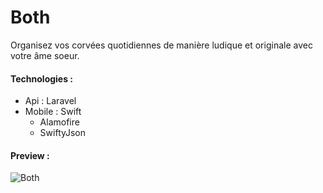 # Both

Organisez vos corvées quotidiennes de
manière ludique et originale avec votre
âme soeur.

#### Technologies :

* Api : Laravel
* Mobile : Swift
  * Alamofire
  * SwiftyJson

#### Preview :

![Both](https://io_infinit_links.storage.googleapis.com/569e78d7b522a577e87b23ca/Capture%20d%E2%80%99e%CC%81cran%202016-01-19%20a%CC%80%2018.56.34.jpg?GoogleAccessId=798530033299-s9b7qmrc99trk8uid53giuvus1o74cif%40developer.gserviceaccount.com&Signature=gYZ6mvto7TqZv5fgWNnEGXwWvEJPUQ093U2wV0mY0RLuRReodZ6z2Zqd4MaK42tMdQHX%2BIcbZRfUXJ%2FSYrtLUeJFFPdw%2BWjE1CULrig8ikRsLCcK2yfe4dCoVgfRhCdE65zBzu3FyohvrS6YRrYMPCfsbvwvHqvT93BWi4Rq6Ao%3D&Expires=1453312664)
